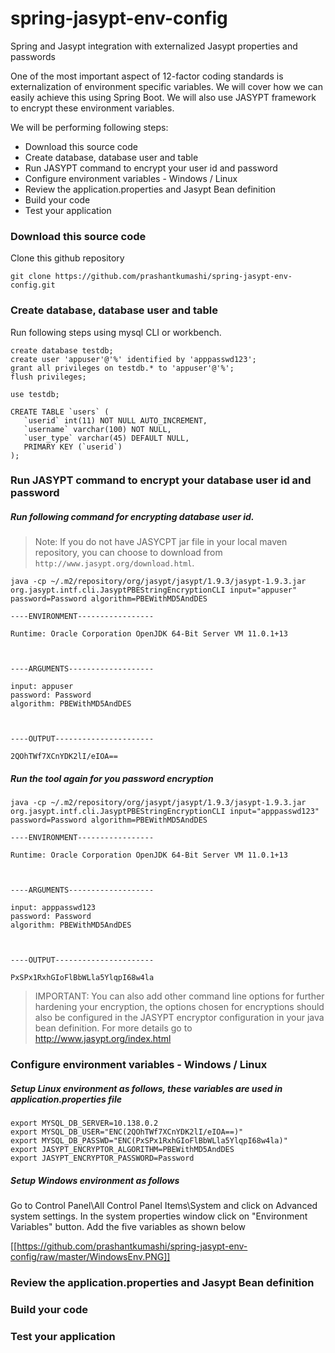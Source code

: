 # spring-jasypt-env-config
Spring and Jasypt integration with externalized Jasypt properties and passwords

One of the most important aspect of 12-factor coding standards is externalization of environment specific variables. We will cover how we can easily achieve this using Spring Boot. We will also use JASYPT framework to encrypt these environment variables. 

We will be performing following steps:
- Download this source code 
- Create database, database user and table 
- Run JASYPT command to encrypt your user id and password 
- Configure environment variables - Windows / Linux 
- Review the application.properties and Jasypt Bean definition 
- Build your code 
- Test your application 

### Download this source code 
Clone this github repository 
```
git clone https://github.com/prashantkumashi/spring-jasypt-env-config.git 
```
### Create database, database user and table 
Run following steps using mysql CLI or workbench. 
```
create database testdb;
create user 'appuser'@'%' identified by 'apppasswd123';
grant all privileges on testdb.* to 'appuser'@'%';
flush privileges;

use testdb;

CREATE TABLE `users` (
   `userid` int(11) NOT NULL AUTO_INCREMENT,
   `username` varchar(100) NOT NULL,
   `user_type` varchar(45) DEFAULT NULL,
   PRIMARY KEY (`userid`)
);
```
### Run JASYPT command to encrypt your database user id and password 
##### Run following command for encrypting database user id. 
> Note: If you do not have JASYCPT jar file in your local maven repository, you can choose to download from ```http://www.jasypt.org/download.html```. 

```
java -cp ~/.m2/repository/org/jasypt/jasypt/1.9.3/jasypt-1.9.3.jar  org.jasypt.intf.cli.JasyptPBEStringEncryptionCLI input="appuser" password=Password algorithm=PBEWithMD5AndDES

----ENVIRONMENT-----------------

Runtime: Oracle Corporation OpenJDK 64-Bit Server VM 11.0.1+13



----ARGUMENTS-------------------

input: appuser
password: Password
algorithm: PBEWithMD5AndDES



----OUTPUT----------------------

2QOhTWf7XCnYDK2lI/eIOA==
```

##### Run the tool again for you password encryption 
```
java -cp ~/.m2/repository/org/jasypt/jasypt/1.9.3/jasypt-1.9.3.jar  org.jasypt.intf.cli.JasyptPBEStringEncryptionCLI input="apppasswd123" password=Password algorithm=PBEWithMD5AndDES

----ENVIRONMENT-----------------

Runtime: Oracle Corporation OpenJDK 64-Bit Server VM 11.0.1+13



----ARGUMENTS-------------------

input: apppasswd123
password: Password
algorithm: PBEWithMD5AndDES



----OUTPUT----------------------

PxSPx1RxhGIoFlBbWLla5YlqpI68w4la
``` 

> IMPORTANT: You can also add other command line options for further hardening your encryption, the options chosen for encryptions should also be configured in the JASYPT encryptor configuration in your java bean definition. For more details go to http://www.jasypt.org/index.html 

### Configure environment variables - Windows / Linux 
##### Setup Linux environment as follows, these variables are used in application.properties file
```
export MYSQL_DB_SERVER=10.138.0.2
export MYSQL_DB_USER="ENC(2QOhTWf7XCnYDK2lI/eIOA==)"
export MYSQL_DB_PASSWD="ENC(PxSPx1RxhGIoFlBbWLla5YlqpI68w4la)"
export JASYPT_ENCRYPTOR_ALGORITHM=PBEWithMD5AndDES
export JASYPT_ENCRYPTOR_PASSWORD=Password
```
##### Setup Windows environment as follows 
Go to Control Panel\All Control Panel Items\System and click on Advanced system settings. In the system properties window click on "Environment Variables" button. Add the five variables as shown below

[[https://github.com/prashantkumashi/spring-jasypt-env-config/raw/master/WindowsEnv.PNG]]

### Review the application.properties and Jasypt Bean definition 
### Build your code 
### Test your application 
